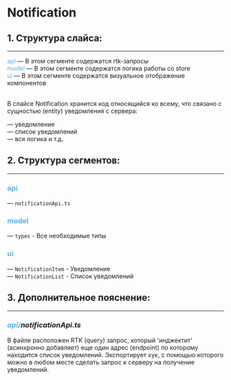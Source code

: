 # Notification

## 1. Структура слайса:
***

<span style="color:#59afe1">api</span> &mdash; В этом сегменте содержатся rtk-запросы <br/>
<span style="color:#59afe1">model</span> &mdash; В этом сегменте содержатся логика работы со store <br/>
<span style="color:#59afe1">ui</span> &mdash; В этом сегменте содержатся визуальное отображение компонентов
<br/>
<br/>


В слайсе Notification хранится код относящийся ко всему, что связано с сущностью (entity) уведомления с сервера:

&mdash; уведомление <br>
&mdash; список уведомлений <br>
&mdash; вся логика и т.д. <br>

## 2. Структура сегментов:
***

### <span style="color:#59afe1">api</span><br>
&mdash; `notificationApi.ts` <br>

### <span style="color:#59afe1">model</span><br>
&mdash; `types` - Все необходимые типы <br>

### <span style="color:#59afe1">ui</span><br>
&mdash; `NotificationItem` - Уведомление <br>
&mdash; `NotificationList` - Список уведомлений  <br>

## 3. Дополнительное пояснение:
***
### <i><span style="color:#59afe1">api/</span>notificationApi.ts</i>


В файле расположен RTK (query) запрос, который 'инджектит' (асинхронно добавляет) еще один адрес (endpoint) по
которому находится список уведомлений. Экспортирует хук, с помощью которого можно в любом месте сделать запрос к 
серверу на получение уведомлений.
